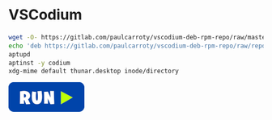 # VSCodium
```bash
wget -O- https://gitlab.com/paulcarroty/vscodium-deb-rpm-repo/raw/master/pub.gpg | gpg --dearmor | sudo tee /etc/apt/trusted.gpg.d/vscodium.gpg
echo 'deb https://gitlab.com/paulcarroty/vscodium-deb-rpm-repo/raw/repos/debs/ vscodium main' | sudo tee /etc/apt/sources.list.d/vscodium.list 
aptupd
aptinst -y codium
xdg-mime default thunar.desktop inode/directory
```
[![bashrun](../images/bashrun.png)](br:vscodium)